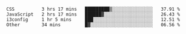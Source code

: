 
<!--START_SECTION:waka-->

```text
CSS          3 hrs 17 mins   █████████▒░░░░░░░░░░░░░░░   37.91 %
JavaScript   2 hrs 17 mins   ██████▓░░░░░░░░░░░░░░░░░░   26.43 %
i3config     1 hr 5 mins     ███░░░░░░░░░░░░░░░░░░░░░░   12.51 %
Other        34 mins         █▓░░░░░░░░░░░░░░░░░░░░░░░   06.56 %
```

<!--END_SECTION:waka-->

<!--unk0e-ctrlmd-blitzh-->
